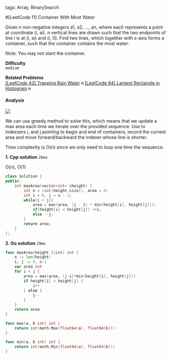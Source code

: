 tags: Array, BinarySearch

#[LeetCode 11] Container With Most Water

Given n non-negative integers a1, a2, ..., an, where each represents a point at coordinate (i, ai). 
n vertical lines are drawn such that the two endpoints of line i is at (i, ai) and (i, 0). 
Find two lines, which together with x-axis forms a container, such that the container contains the most water.

Note: You may not slant the container.

**Difficulty**  
`medium`

**Related Problems**  
[[LeetCode 42] Trapping Rain Water]() `H`
[[LeetCode 84] Largest Rectangle in Histogram]() `H`

#### Analysis  
![](http://o8chcdh8l.bkt.clouddn.com/markdown/img/1476671623570.png)

We can use greedy method to solve this, which means that we update a max area each time 
we iterate over the provided sequence. Use to indexsers i, and j pointing to begin and end of containers, record the 
current area and move forward/backward the indexer whose line is shorter. 

Time complexity is O(n) since we only need to loop one time the sequence.

**1. Cpp solution** `26ms`  

O(n), O(1)

```cpp
class Solution {
public:
    int maxArea(vector<int> &height) {
        int n = (int)height.size(), area = 0;
        int i = 0, j = n - 1;
        while(i < j){
            area = max(area, (j - i) * min(height[i], height[j]));
            if(height[i] < height[j]) ++i;
            else --j;
        }
        return area;
    }
};
```

**2. Go solution** `29ms`

```go
func maxArea(height []int) int {
    n := len(height)
    i, j := 0, n-1
    var area int
    for i < j {
        area = max(area, (j-i)*min(height[i], height[j]))
        if height[i] < height[j] {
            i++
        } else {
            j--
        }
    }
    return area
}

func max(a, b int) int {
    return int(math.Max(float64(a), float64(b)))
}

func min(a, b int) int {
    return int(math.Min(float64(a), float64(b)))
}
```